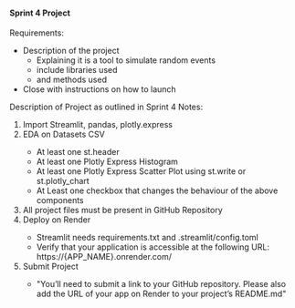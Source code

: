 <h4>Sprint 4 Project</h4>
Requirements:
<ul>
    <li>Description of the project
     <ul>
        <li>Explaining it is a tool to simulate random events</li>
        <li>include libraries used</li>
        <li>and methods used</li>
     </ul>
    </li>
    <li>Close with instructions on how to launch</li>
</ul>
Description of Project as outlined in Sprint 4 Notes:
<ol>
    <li>Import Streamlit, pandas, plotly.express</li>
    <li>EDA on Datasets CSV</li>
    <ul>
        <li>At least one st.header</li>
        <li>At least one Plotly Express Histogram</li>
        <li>At least one Plotly Express Scatter Plot using st.write or st.plotly_chart</li>
        <li>At Least one checkbox that changes the behaviour of the above components</li>
    </ul>
    <li>All project files must be present in GitHub Repository</li>
    <li>Deploy on Render</li>
    <ul>
        <li>Streamlit needs requirements.txt and .streamlit/config.toml</li>
        <li>Verify that your application is accessible at the following URL: https://{APP_NAME}.onrender.com/</li>
    </ul>
    <li> Submit Project</li>
    <ul>
        <li>"You’ll need to submit a link to your GitHub repository. Please also add the URL of your app on Render to your project’s README.md"</li>
    </ul>
</ol>